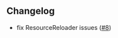 ## Changelog
- fix ResourceReloader issues ([#8](https://github.com/ThinkingStudios/LambDynamicLights-Forge/issues/8))
